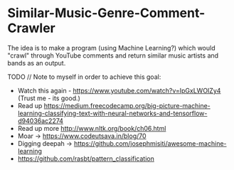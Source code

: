 # Similar-Music-Genre-Comment-Crawler
The idea is to make a program (using Machine Learning?) which would "crawl" through YouTube comments and return similar music artists and bands as an output.

TODO // Note to myself in order to achieve this goal:
  - Watch this again - https://www.youtube.com/watch?v=IpGxLWOIZy4 (Trust me - its good.)
  - Read up https://medium.freecodecamp.org/big-picture-machine-learning-classifying-text-with-neural-networks-and-tensorflow-d94036ac2274
  - Read up more http://www.nltk.org/book/ch06.html
  - Moar -> https://www.codeutsava.in/blog/70
  - Digging deepah -> https://github.com/josephmisiti/awesome-machine-learning
  - https://github.com/rasbt/pattern_classification
